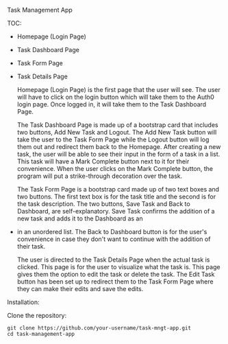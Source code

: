 Task Management App

TOC:
- Homepage (Login Page)
- Task Dashboard Page
- Task Form Page
- Task Details Page

  Homepage (Login Page) is the first page that the user will see. The user will have to click on the login button which will take them to the Auth0 login page. Once logged in, it will 
  take them to the Task Dashboard Page.

  The Task Dashboard Page is made up of a bootstrap card that includes two buttons, Add New Task and Logout. The Add New Task button will take the user to the Task Form Page while the    Logout button will log them out and redirect them back to the Homepage. After creating a new task, the user will be able to see their input in the form of a task in a list. This task 
  will have a Mark Complete button next to it for their convenience. When the user clicks on the Mark Complete button, the program will put a strike-through decoration over the task.

  The Task Form Page is a bootstrap card made up of two text boxes and two buttons. The first text box is for the task title and the second is for the task description. The two 
  buttons, Save Task and Back to Dashboard, are self-explanatory. Save Task confirms the addition of a new task and adds it to the Dashboard as an <li> in an unordered list. The Back 
  to Dashboard button is for the user's convenience in case they don't want to continue with the addition of their task.

  The user is directed to the Task Details Page when the actual task is clicked. This page is for the user to visualize what the task is. This page gives them the option to edit the task or delete the task. The Edit Task button has been set up to redirect them to the Task Form Page where they can make their edits and save the edits.

Installation:

Clone the repository:
```
git clone https://github.com/your-username/task-mngt-app.git
cd task-management-app

```
